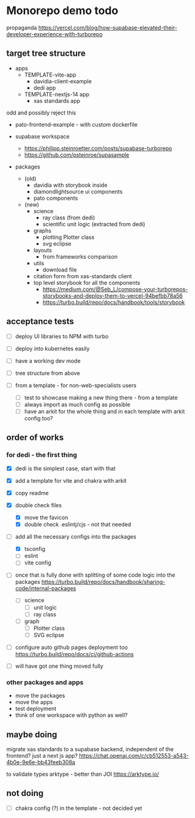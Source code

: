 
# Monorepo demo todo

propaganda
<https://vercel.com/blog/how-supabase-elevated-their-developer-experience-with-turborepo>

## target tree structure

- apps
  - TEMPLATE-vite-app
    - davidia-client-example
    - dedi app
  - TEMPLATE-nextjs-14 app
    - xas standards app
  
odd and possibly reject this

- pato-frontend-example - with custom dockerfile

- supabase workspace
  - <https://philipp.steinroetter.com/posts/supabase-turborepo>
  - <https://github.com/psteinroe/supasample>

- packages 
  - (old)
    - davidia with storybook inside 
    - diamondlightsource ui components
    - pato components
  - (new)
    - science
      - ray class (from dedi)
      - scientific unit logic (extracted from dedi)
    - graphs
      - plotting Plotter class
      - svg eclipse
    - layouts
      - from frameworks comparison
    - utils 
      - download file
    - citation form from xas-standards client
    - top level storybook for all the components
      - <https://medium.com/@Seb_L/compose-your-turborepos-storybooks-and-deploy-them-to-vercel-94befbb78a56>
      - <https://turbo.build/repo/docs/handbook/tools/storybook>

## acceptance tests

- [ ] deploy UI libraries to NPM with turbo
- [ ] deploy into kubernetes easily
- [ ] have a working dev mode
- [ ] tree structure from above

- [ ] from a template - for non-web-specialists users
  - [ ] test to showcase making a new thing there - from a template
  - [ ] always import as much config as possible
  - [ ] have an arkit for the whole thing and in each template with arkit config too?

## order of works

### for dedi - the first thing
 
- [x] dedi is the simplest case, start with that
- [x] add a template for vite and chakra with arkit
- [x] copy readme

- [x] double check files
  - [x] move the favicon
  - [x] double check .eslintj/cjs - not that needed

- [ ] add all the necessary configs into the packages
  - [x] tsconfig
  - [ ] eslint
  - [ ] vite config

- [ ] once that is fully done with splitting of some code logic into the packages  https://turbo.build/repo/docs/handbook/sharing-code/internal-packages
  - [ ] science 
    - [ ] unit logic
    - [ ] ray class
  - [ ] graph
    - [ ] Plotter class
    - [ ] SVG eclipse

- [ ] configure auto github pages deployment too https://turbo.build/repo/docs/ci/github-actions

- [ ] will have got one thing moved fully

### other packages and apps

- move the packages
- move the apps
- test deployment
- think of one workspace with python as well?

## maybe doing

migrate xas standards to a supabase backend, independent of the frontend? just a next js app?
<https://chat.openai.com/c/cb512553-a543-4b0e-9e6e-bb43feeb308a>

to validate types arktype - better than JOI
<https://arktype.io/>

## not doing
- [ ] chakra config (?) in the template - not decided yet
